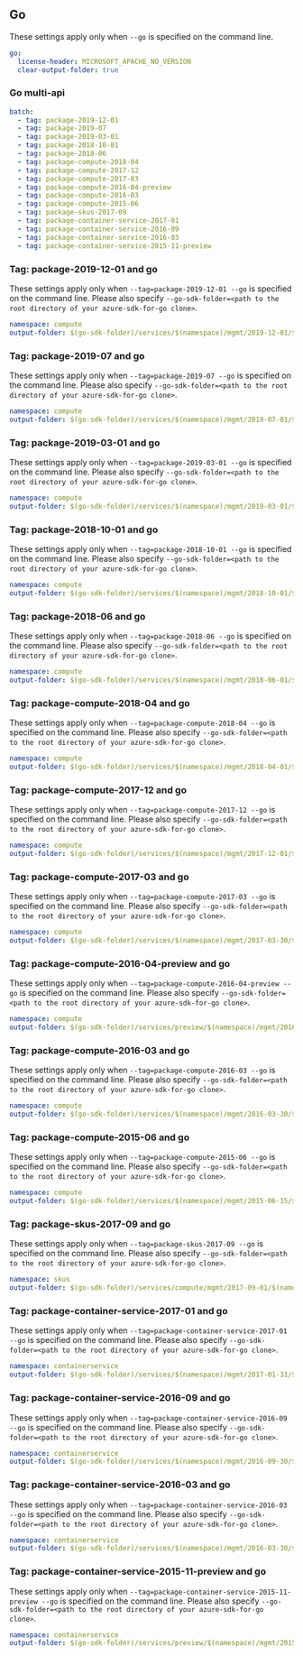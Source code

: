 ## Go

These settings apply only when `--go` is specified on the command line.

```yaml $(go)
go:
  license-header: MICROSOFT_APACHE_NO_VERSION
  clear-output-folder: true
```

### Go multi-api

```yaml $(go) && $(multiapi)
batch:
  - tag: package-2019-12-01
  - tag: package-2019-07
  - tag: package-2019-03-01
  - tag: package-2018-10-01
  - tag: package-2018-06
  - tag: package-compute-2018-04
  - tag: package-compute-2017-12
  - tag: package-compute-2017-03
  - tag: package-compute-2016-04-preview
  - tag: package-compute-2016-03
  - tag: package-compute-2015-06
  - tag: package-skus-2017-09
  - tag: package-container-service-2017-01
  - tag: package-container-service-2016-09
  - tag: package-container-service-2016-03
  - tag: package-container-service-2015-11-preview
```

### Tag: package-2019-12-01 and go

These settings apply only when `--tag=package-2019-12-01 --go` is specified on the command line.
Please also specify `--go-sdk-folder=<path to the root directory of your azure-sdk-for-go clone>`.

```yaml $(tag)=='package-2019-12-01' && $(go)
namespace: compute
output-folder: $(go-sdk-folder)/services/$(namespace)/mgmt/2019-12-01/$(namespace)
```

### Tag: package-2019-07 and go

These settings apply only when `--tag=package-2019-07 --go` is specified on the command line.
Please also specify `--go-sdk-folder=<path to the root directory of your azure-sdk-for-go clone>`.

```yaml $(tag)=='package-2019-07' && $(go)
namespace: compute
output-folder: $(go-sdk-folder)/services/$(namespace)/mgmt/2019-07-01/$(namespace)
```

### Tag: package-2019-03-01 and go

These settings apply only when `--tag=package-2019-03-01 --go` is specified on the command line.
Please also specify `--go-sdk-folder=<path to the root directory of your azure-sdk-for-go clone>`.

```yaml $(tag)=='package-2019-03-01' && $(go)
namespace: compute
output-folder: $(go-sdk-folder)/services/$(namespace)/mgmt/2019-03-01/$(namespace)
```

### Tag: package-2018-10-01 and go

These settings apply only when `--tag=package-2018-10-01 --go` is specified on the command line.
Please also specify `--go-sdk-folder=<path to the root directory of your azure-sdk-for-go clone>`.

```yaml $(tag)=='package-2018-10-01' && $(go)
namespace: compute
output-folder: $(go-sdk-folder)/services/$(namespace)/mgmt/2018-10-01/$(namespace)
```

### Tag: package-2018-06 and go

These settings apply only when `--tag=package-2018-06 --go` is specified on the command line.
Please also specify `--go-sdk-folder=<path to the root directory of your azure-sdk-for-go clone>`.

```yaml $(tag)=='package-2018-06' && $(go)
namespace: compute
output-folder: $(go-sdk-folder)/services/$(namespace)/mgmt/2018-06-01/$(namespace)
```

### Tag: package-compute-2018-04 and go

These settings apply only when `--tag=package-compute-2018-04 --go` is specified on the command line.
Please also specify `--go-sdk-folder=<path to the root directory of your azure-sdk-for-go clone>`.

```yaml $(tag)=='package-compute-2018-04' && $(go)
namespace: compute
output-folder: $(go-sdk-folder)/services/$(namespace)/mgmt/2018-04-01/$(namespace)
```

### Tag: package-compute-2017-12 and go

These settings apply only when `--tag=package-compute-2017-12 --go` is specified on the command line.
Please also specify `--go-sdk-folder=<path to the root directory of your azure-sdk-for-go clone>`.

```yaml $(tag)=='package-compute-2017-12' && $(go)
namespace: compute
output-folder: $(go-sdk-folder)/services/$(namespace)/mgmt/2017-12-01/$(namespace)
```

### Tag: package-compute-2017-03 and go

These settings apply only when `--tag=package-compute-2017-03 --go` is specified on the command line.
Please also specify `--go-sdk-folder=<path to the root directory of your azure-sdk-for-go clone>`.

```yaml $(tag)=='package-compute-2017-03' && $(go)
namespace: compute
output-folder: $(go-sdk-folder)/services/$(namespace)/mgmt/2017-03-30/$(namespace)
```

### Tag: package-compute-2016-04-preview and go

These settings apply only when `--tag=package-compute-2016-04-preview --go` is specified on the command line.
Please also specify `--go-sdk-folder=<path to the root directory of your azure-sdk-for-go clone>`.

```yaml $(tag)=='package-compute-2016-04-preview' && $(go)
namespace: compute
output-folder: $(go-sdk-folder)/services/preview/$(namespace)/mgmt/2016-04-30-preview/$(namespace)
```

### Tag: package-compute-2016-03 and go

These settings apply only when `--tag=package-compute-2016-03 --go` is specified on the command line.
Please also specify `--go-sdk-folder=<path to the root directory of your azure-sdk-for-go clone>`.

```yaml $(tag)=='package-compute-2016-03' && $(go)
namespace: compute
output-folder: $(go-sdk-folder)/services/$(namespace)/mgmt/2016-03-30/$(namespace)
```

### Tag: package-compute-2015-06 and go

These settings apply only when `--tag=package-compute-2015-06 --go` is specified on the command line.
Please also specify `--go-sdk-folder=<path to the root directory of your azure-sdk-for-go clone>`.

```yaml $(tag)=='package-compute-2015-06' && $(go)
namespace: compute
output-folder: $(go-sdk-folder)/services/$(namespace)/mgmt/2015-06-15/$(namespace)
```

### Tag: package-skus-2017-09 and go

These settings apply only when `--tag=package-skus-2017-09 --go` is specified on the command line.
Please also specify `--go-sdk-folder=<path to the root directory of your azure-sdk-for-go clone>`.

```yaml $(tag)=='package-skus-2017-09' && $(go)
namespace: skus
output-folder: $(go-sdk-folder)/services/compute/mgmt/2017-09-01/$(namespace)
```

### Tag: package-container-service-2017-01 and go

These settings apply only when `--tag=package-container-service-2017-01 --go` is specified on the command line.
Please also specify `--go-sdk-folder=<path to the root directory of your azure-sdk-for-go clone>`.

```yaml $(tag)=='package-container-service-2017-01' && $(go)
namespace: containerservice
output-folder: $(go-sdk-folder)/services/$(namespace)/mgmt/2017-01-31/$(namespace)
```

### Tag: package-container-service-2016-09 and go

These settings apply only when `--tag=package-container-service-2016-09 --go` is specified on the command line.
Please also specify `--go-sdk-folder=<path to the root directory of your azure-sdk-for-go clone>`.

```yaml $(tag)=='package-container-service-2016-09' && $(go)
namespace: containerservice
output-folder: $(go-sdk-folder)/services/$(namespace)/mgmt/2016-09-30/$(namespace)
```

### Tag: package-container-service-2016-03 and go

These settings apply only when `--tag=package-container-service-2016-03 --go` is specified on the command line.
Please also specify `--go-sdk-folder=<path to the root directory of your azure-sdk-for-go clone>`.

```yaml $(tag)=='package-container-service-2016-03' && $(go)
namespace: containerservice
output-folder: $(go-sdk-folder)/services/$(namespace)/mgmt/2016-03-30/$(namespace)
```

### Tag: package-container-service-2015-11-preview and go

These settings apply only when `--tag=package-container-service-2015-11-preview --go` is specified on the command line.
Please also specify `--go-sdk-folder=<path to the root directory of your azure-sdk-for-go clone>`.

```yaml $(tag)=='package-container-service-2015-11-preview' && $(go)
namespace: containerservice
output-folder: $(go-sdk-folder)/services/preview/$(namespace)/mgmt/2015-11-01-preview/$(namespace)
```
